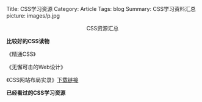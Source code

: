Title: CSS学习资源
Category: Article
Tags: blog
Summary: CSS学习资料汇总
picture: images/p.jpg


<center>CSS资源汇总</center>

**比较好的CSS读物**

《精通CSS》

《无懈可击的Web设计》

《CSS网站布局实录》[下载链接](/pdfs/css-wang-zhan-bu-ju-shi-lu.pdf)


**已经看过的CSS学习资源**
